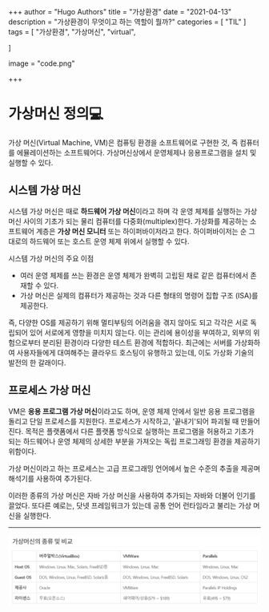 +++
author = "Hugo Authors"
title = "가상환경"
date = "2021-04-13"
description = "가상환경이 무엇이고 하는 역할이 뭘까?"
categories = [
    "TIL"
]
tags = [
    "가상환경", "가상머신", "virtual",

]

image = "code.png"

+++

# 가상머신 정의💻

가상 머신(Virtual Machine, VM)은 컴퓨팅 환경을 소프트웨어로 구현한 것, 즉 컴퓨터를 에뮬레이션하는 소프트웨어다. 가상머신상에서 운영체제나 응용프로그램을 설치 및 실행할 수 있다.



## 시스템 가상 머신

시스템 가상 머신은 때로 **하드웨어 가상 머신**이라고 하며 각 운영 체제를 실행하는 가상 머신 사이의 기초가 되는 물리 컴퓨터를 다중화(multiplex)한다. 가상화를 제공하는 소프트웨어 계층은 **가상 머신 모니터** 또는 하이퍼바이저라고 한다. 하이퍼바이저는 순 그대로의 하드웨어 또는 호스트 운영 체제 위에서 실행할 수 있다.

시스템 가상 머신의 주요 이점

- 여러 운영 체제를 쓰는 환경은 운영 체제가 완벽히 고립된 채로 같은 컴퓨터에서 존재할 수 있다.
- 가상 머신은 실제의 컴퓨터가 제공하는 것과 다른 형태의 명령어 집합 구조 (ISA)를 제공한다.

즉, 다양한 OS를 제공하기 위해 멀티부팅의 어려움을 겪지 않아도 되고 각각은 서로 독립되어 있어 서로에게 영향을 미치지 않는다. 이는 관리에 용이성을 부여하고, 외부의 위험으로부터 분리된 환경이라 다양한 테스트 환경에 적합하다. 최근에는 서버를 가상화하여 사용자들에게 대여해주는 클라우드 호스팅이 유행하고 있는데, 이도 가상화 기술의 발전의 한 갈래이다.



## 프로세스 가상 머신

VM은 **응용 프로그램 가상 머신**이라고도 하며, 운영 체제 안에서 일반 응용 프로그램을 돌리고 단일 프로세스를 지원한다. 프로세스가 시작하고, '끝내기'되어 파괴될 때 만들어진다. 목적은 플랫폼에서 다른 플랫폼 방식으로 실행하는 프로그램을 허용하고 기초가 되는 하드웨어나 운영 체제의 상세한 부분을 가져오는 독립 프로그래밍 환경을 제공하기 위함이다.

가상 머신이라고 하는 프로세스는 고급 프로그래밍 언어에서 높은 수준의 추출을 제공며 해석기를 사용하여 추가된다.

이러한 종류의 가상 머신은 자바 가상 머신을 사용하여 추가되는 자바와 더불어 인기를 끌었다. 또다른 예로는, 닷넷 프레임워크가 있는데 공통 언어 런타임라고 불리는 가상 머신을 실행한다.

---

![](virtual.png)